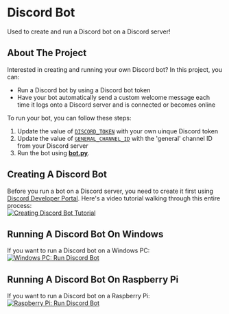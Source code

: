 # Discord Bot
Used to create and run a Discord bot on a Discord server!

## About The Project
Interested in creating and running your own Discord bot? In this project, you can:
* Run a Discord bot by using a Discord bot token
* Have your bot automatically send a custom welcome message each time it logs onto a Discord server and is connected or becomes online

To run your bot, you can follow these steps:
1. Update the value of [`DISCORD_TOKEN`](https://github.com/arcadespinner/discord-bot/blob/23f36ea9aae59e0c99296ea9c355288fcae4d4e2/.env#L2C1-L2C14) with your own uinque Discord token
2. Update the value of [`GENERAL_CHANNEL_ID`](https://github.com/arcadespinner/discord-bot/blob/23f36ea9aae59e0c99296ea9c355288fcae4d4e2/.env#L5) with the 'general' channel ID from your Discord server
3. Run the bot using [**bot.py**](bot.py).

## Creating A Discord Bot
Before you run a bot on a Discord server, you need to create it first using [Discord Developer Portal](https://discord.dev "Discord Developer Portal"). Here's a video tutorial walking through this entire process:<br />
[![Creating Discord Bot Tutorial](https://i.ytimg.com/vi/KUzQTkGzofU/hqdefault.jpg?sqp=-oaymwEcCNACELwBSFXyq4qpAw4IARUAAIhCGAFwAcABBg==&rs=AOn4CLDnwoqlwnqeB7_kFVDj5GytXzudeA)](https://www.youtube.com/watch?v=KUzQTkGzofU "How To Create Discord Bot")

## Running A Discord Bot On Windows
If you want to run a Discord bot on a Windows PC:<br />
[![Windows PC: Run Discord Bot](https://i.ytimg.com/vi/1e5xnuRHGd8/hqdefault.jpg?sqp=-oaymwEcCNACELwBSFXyq4qpAw4IARUAAIhCGAFwAcABBg==&rs=AOn4CLCb9AuIGvuiootLeV8WusmB6EmFhQ)](https://www.youtube.com/watch?v=1e5xnuRHGd8 "How To Run Discord Bot On Windows")

## Running A Discord Bot On Raspberry Pi
If you want to run a Discord bot on a Raspberry Pi:<br />
[![Raspberry Pi: Run Discord Bot](https://i.ytimg.com/vi/l6zLilCj7TY/hqdefault.jpg?sqp=-oaymwEcCNACELwBSFXyq4qpAw4IARUAAIhCGAFwAcABBg==&rs=AOn4CLA8PO3QqibDy_lX8-k6deLgkF_CLA)](https://www.youtube.com/watch?v=l6zLilCj7TY "How To Run Discord Bot On Raspberry Pi")
